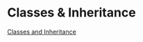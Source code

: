 # Classes & Inheritance

[Classes and Inheritance](https://prpckx.wordpress.com/2017/01/06/class-and-its-inheritance/)
